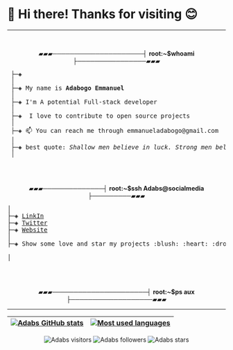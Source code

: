 

# 👋 Hi there! Thanks for visiting :blush:

-----------------

<br>
<p align="center">      ▰▰▰─────────────────────┤ <strong>root:~$whoami</strong> ├────────────────▰▰▰  </p>
<pre>
 ├─◈
 │   
 ├─◈ My name is <strong>Adabogo Emmanuel</strong>
 │   
 ├─◈ I'm A potential Full-stack developer
 │
 ├─◈  I love to contribute to open source projects
 │
 ├─◈ 📫 You can reach me through emmanueladabogo@gmail.com 
 │   
 ├─◈ best quote: <em>Shallow men believe in luck. Strong men believe in cause and effect.</em> -Ralph Waldo Emerson
 │
</pre>

<br>
<br>
<p align="center">        ▰▰▰──────────────┤ <strong>root:~$ssh Adabs@socialmedia</strong> ├─────────▰▰▰ </p>
<pre>
│
├─◈ <a href="https://www.linkedin.com/in/adabogo-emmanuel-89a213216/">LinkIn</a>
├─◈ <a href="https://www.twitter.com/Emeritus_adabs/">Twitter</a>
├─◈ <a href="https://www.Adabs-hub.github.io/me/">Website</a>
│
├─◈ Show some love and star my projects :blush: :heart: :droplet:<br>
│ 
</pre>
<br>
<br>
<p align="center">      ▰▰▰──────────────────────┤ <strong>root:~$ps aux</strong> ├───────────────────▰▰▰  </p>

---------------

| [![Adabs GitHub stats](https://github-readme-stats.vercel.app/api?username=adabs-hub&count_private=true&show_icons=true&hide=issues&hide_border=true&theme=jolly)](https://github.com/adabs-hub?tab=repositories) | [![Most used languages](https://github-readme-stats.vercel.app/api/top-langs/?username=adabs-hub&layout=compact&hide_border=true&theme=jolly)](https://github.com/adabs-hub?tab=repositories) |
|:-:|:-:|

<p align="center">
	<img alt="Adabs visitors" src="https://komarev.com/ghpvc/?username=adabs-hub&color=8c36db&style=flat&label=visitors" />
	<img alt="Adabs followers" src="https://img.shields.io/github/followers/adabs-hub?color=blueviolet" />
	<img alt="Adabs stars" src="https://img.shields.io/github/stars/adabs-hub?color=blueviolet" />
</p>


